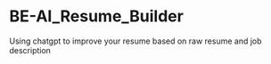 # BE-AI_Resume_Builder
Using chatgpt to improve your resume based on raw resume and job description
